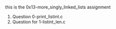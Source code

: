 this is the 0x13-more_singly_linked_lists assignment
1. Question 0-print_listint.c
2. Question for 1-listint_len.c
